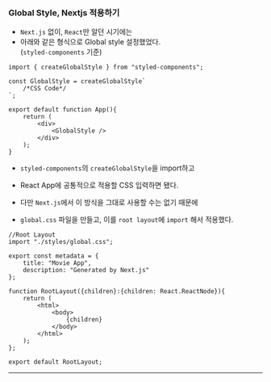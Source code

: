 
### Global Style, Nextjs 적용하기

- `Next.js` 없이, `React`만 알던 시기에는
- 아래와 같은 형식으로 Global style 설정했었다. <br/>
	(`styled-components` 기준)

``` tsx
import { createGlobalStyle } from "styled-components";

const GlobalStyle = createGlobalStyle`
	/*CSS Code*/
`;

export default function App(){
	return (
		<div>
			<GlobalStyle />
		</div>
	);
}
```

- `styled-components`의 `createGlobalStyle`을 import하고
- React App에 공통적으로 적용할 CSS 입력하면 됐다.

- 다만 `Next.js`에서 이 방식을 그대로 사용할 수는 없기 때문에
- `global.css` 파일을 만들고, 이를 `root layout`에 `import` 해서 적용했다.

``` tsx
//Root Layout
import "./styles/global.css";

export const metadata = {
	title: "Movie App",
	description: "Generated by Next.js"
};

function RootLayout({children}:{children: React.ReactNode}){
	return (
		<html>
			<body>
				{children}
			</body>
		</html>
	);
};

export default RootLayout;
```

---

